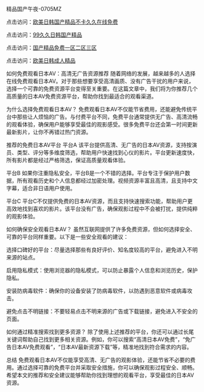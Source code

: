 
精品国产午夜-0705MZ

点击访问：<a href="https://heiliaoxqkkct.pages.dev">欧美日韩国产精品不卡久久在线免费</a>

点击访问：<a href="https://heiliaoxwd5i8.pages.dev">99久久日韩国产精品</a>

点击访问：<a href="https://heiliaowt0d7p.pages.dev">国产精品免费一区二区三区</a>

点击访问：<a href="https://heiliaoga6s9v.pages.dev">欧美日韩成人精品</a>




如何免费观看日本AV：高清无广告资源推荐
随着网络的发展，越来越多的人选择在线免费观看日本AV。对于那些想要享受高清画质、没有广告干扰的用户来说，选择一个可靠的免费资源平台变得至关重要。在这篇文章中，我们将为你推荐几个高质量的日本AV免费资源平台，帮助你找到最适合的观看渠道。

为什么选择免费观看日本AV？
免费观看日本AV不仅能节省费用，还能避免传统平台中那些让人烦恼的广告。与付费平台不同，免费平台通常提供无广告、高清流畅的观看体验，确保用户能够享受最佳的观影感受。很多免费平台还会第一时间更新最新影片，让你不再错过热门资源。

推荐的免费日本AV平台
平台A
该平台提供高清、无广告的日本AV资源，支持按演员、类型、评分等多维度筛选，帮助用户快速找到心仪的影片。平台更新速度快，所有影片都是经过严格筛选，保证高质量观看体验。

平台B
如果你注重隐私安全，平台B是一个不错的选择。平台专注于保护用户数据，所有观看历史和个人信息都经过加密处理。视频资源丰富且高清，且支持中文字幕，适合非日语用户使用。

平台C
平台C不仅提供免费的日本AV资源，而且支持快速搜索功能，帮助用户更高效地找到喜欢的影片。该平台没有广告，确保观影过程中不会被打扰，提供纯粹的观影体验。

如何确保安全观看日本AV？
虽然互联网提供了许多免费资源，但如何选择安全、可靠的平台同样重要。以下是一些安全观看的建议：

选择口碑好的平台：尽量选择那些有良好评价、知名度较高的平台，避免进入不明来源的站点。

启用隐私模式：使用浏览器的隐私模式，可以防止暴露个人信息和浏览历史，保护隐私。

安装防病毒软件：确保你的设备安装了防病毒软件，以防遇到恶意软件或病毒攻击。

避免点击不明链接：不要轻易点击不明来源的广告或下载链接，避免进入不安全的页面。

如何通过精准搜索找到更多资源？
除了使用上述推荐的平台，你还可以通过长尾关键词帮助自己找到更多相关资源。例如，你可以搜索“高清日本AV免费”，“免广告日本AV免费观看”，“日本AV最新资源下载”等，精准地找到符合需求的内容。

总结
免费观看日本AV不仅能享受高清、无广告的观影体验，还能节省不必要的费用。通过选择可靠的免费平台并采取安全措施，你可以确保观影过程安全、顺畅。希望本文的推荐和安全建议能够帮助你找到理想的观看平台，享受最佳的日本AV资源。



<span style="display:none;">[Canonical link](  ）</span>
